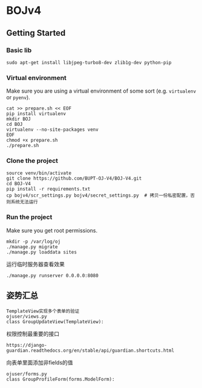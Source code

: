 # BOJv4

## Getting Started

### Basic lib

```
sudo apt-get install libjpeg-turbo8-dev zlib1g-dev python-pip
```
### Virtual environment

Make sure you are using a virtual environment of some sort (e.g. `virtualenv` or
`pyenv`).

```
cat >> prepare.sh << EOF
pip install virtualenv
mkdir BOJ
cd BOJ
virtualenv --no-site-packages venv
EOF
chmod +x prepare.sh
./prepare.sh
```

### Clone the project

```
source venv/bin/activate
git clone https://github.com/BUPT-OJ-V4/BOJ-V4.git
cd BOJ-V4
pip install -r requirements.txt 
cp bojv4/scr_settings.py bojv4/secret_settings.py  # 拷贝一份私密配置，否则系统无法运行
```

### Run the project

Make sure you get root permissions.

```        
mkdir -p /var/log/oj
./manage.py migrate
./manage.py loaddata sites
```


运行临时服务器查看效果
```
./manage.py runserver 0.0.0.0:8080

```

## 姿势汇总
```
TemplateView实现多个表单的验证
ojuser/views.py
class GroupUpdateView(TemplateView):
```
权限控制最重要的接口
```
https://django-guardian.readthedocs.org/en/stable/api/guardian.shortcuts.html
```
向表单里面添加非fields的值
```
ojuser/forms.py
class GroupProfileForm(forms.ModelForm):
```

